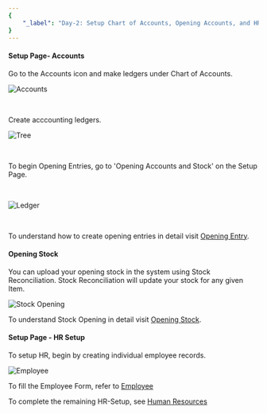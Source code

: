 ```yaml
---
{
	"_label": "Day-2: Setup Chart of Accounts, Opening Accounts, and HR"
}
---
```


#### Setup Page- Accounts 

Go to the Accounts icon and make ledgers under Chart of Accounts.

![Accounts](img/seconddaysetup-accounts.png)

<br>


Create acccounting ledgers.

![Tree](img/seconddaysetup-tree.png)

<br>

To begin Opening Entries, go to 'Opening Accounts and Stock' on the Setup Page. 

<br>

![Ledger](img/seconddaysetup-accounts-jv.png)

<br>


To understand how to create opening entries in detail visit [Opening Entry](docs.user.setup.opening.html).

#### Opening Stock

You can upload your opening stock in the system using Stock Reconciliation. Stock Reconciliation will update your stock for any given Item. 

![Stock Opening](img/seconddaysetup-stock-opening.png)
<br>


To understand Stock Opening in detail visit [Opening Stock](docs.user.accounts.opening_stock.html).


#### Setup Page - HR Setup

To setup HR, begin by creating individual employee records.


![Employee](img/seconddaysetup-hr.png)

To fill the Employee Form, refer to [Employee](docs.user.hr.employee.html)

To complete the remaining HR-Setup, see [Human Resources](docs.user.hr.html)